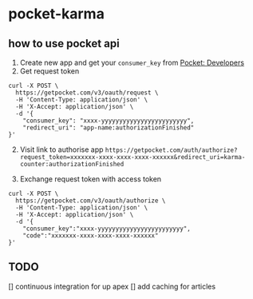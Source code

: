 # pocket-karma

## how to use pocket api 
1. Create new app and get your `consumer_key` from [Pocket: Developers](https://getpocket.com/developer/apps/) 
2. Get request token
```
curl -X POST \
  https://getpocket.com/v3/oauth/request \
  -H 'Content-Type: application/json' \
  -H 'X-Accept: application/json' \
  -d '{
	"consumer_key": "xxxx-yyyyyyyyyyyyyyyyyyyyyyyy",
	"redirect_uri": "app-name:authorizationFinished"
}'
```

2. Visit link to authorise app
`https://getpocket.com/auth/authorize?request_token=xxxxxxx-xxxx-xxxx-xxxx-xxxxxx&redirect_uri=karma-counter:authorizationFinished`

3. Exchange request token with access token
```
curl -X POST \
  https://getpocket.com/v3/oauth/authorize \
  -H 'Content-Type: application/json' \
  -H 'X-Accept: application/json' \
  -d '{
	"consumer_key":"xxxx-yyyyyyyyyyyyyyyyyyyyyyyy",
	"code":"xxxxxxx-xxxx-xxxx-xxxx-xxxxxx"
}'
```

## TODO 
[] continuous integration for up apex
[] add caching for articles
